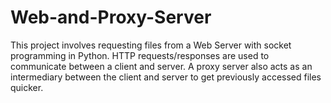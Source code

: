 # Web-and-Proxy-Server
This project involves requesting files from a Web Server with socket programming in Python. HTTP requests/responses are used to communicate between a client and server. A proxy server also acts as an intermediary between the client and server to get previously accessed files quicker.
